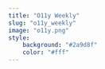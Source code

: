```yaml
---
title: "O11y Weekly"
slug: "o11y_weekly"
image: "o11y.png"
style:
    background: "#2a9d8f"
    color: "#fff"
---
```

